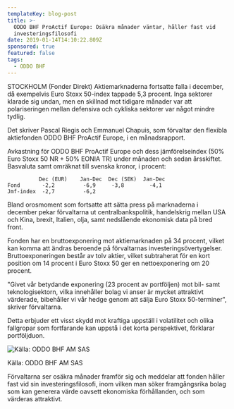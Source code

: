 ```yaml
---
templateKey: blog-post
title: >-
  ODDO BHF ProActif Europe: Osäkra månader väntar, håller fast vid
  investeringsfilosofi
date: 2019-01-14T14:10:22.809Z
sponsored: true
featured: false
tags:
  - ODDO BHF
---
```

STOCKHOLM (Fonder Direkt) Aktiemarknaderna fortsatte falla i december, då exempelvis Euro Stoxx 50-index tappade 5,3 procent. Inga sektorer klarade sig undan, men en skillnad mot tidigare månader var att polariseringen mellan defensiva och cykliska sektorer var något mindre tydlig.

Det skriver Pascal Riegis och Emmanuel Chapuis, som förvaltar den flexibla aktiefonden ODDO BHF ProActif Europe, i en månadsrapport.

Avkastning för ODDO BHF ProActif Europe och dess jämförelseindex (50% Euro Stoxx 50 NR + 50% EONIA TR) under månaden och sedan årsskiftet. Basvaluta samt omräknat till svenska kronor, i procent:

```
          Dec (EUR)    Jan-Dec  Dec (SEK)  Jan-Dec             
Fond       -2,2         -6,9     -3,8        -4,1              
Jmf-index  -2,7         -6,2                       
```

Bland orosmoment som fortsatte att sätta press på marknaderna i december pekar förvaltarna ut centralbankspolitik, handelskrig mellan USA och Kina, brexit, Italien, olja, samt nedslående ekonomisk data på bred front.

Fonden har en bruttoexponering mot aktiemarknaden på 34 procent, vilket kan komma att ändras beroende på förvaltarnas investeringsövertygelser. Bruttoexponeringen består av tolv aktier, vilket subtraherat för en kort position om 14 procent i Euro Stoxx 50 ger en nettoexponering om 20 procent.

"Givet vår betydande exponering (23 procent av portföljen) mot bil- samt teknologisektorn, vilka innehåller bolag vi anser är mycket attraktivt värderade, bibehåller vi vår hedge genom att sälja Euro Stoxx 50-terminer", skriver förvaltarna.

Detta erbjuder ett visst skydd mot kraftiga uppställ i volatilitet och olika fallgropar som fortfarande kan uppstå i det korta perspektivet, förklarar portföljduon.



![Källa: ODDO BHF AM SAS](/img/oddo14jan.png)

<span class="image-caption">Källa: ODDO BHF AM SAS</span>

Förvaltarna ser osäkra månader framför sig och meddelar att fonden håller fast vid sin investeringsfilosofi, inom vilken man söker framgångsrika bolag som kan generera värde oavsett ekonomiska förhållanden, och som värderas attraktivt.
